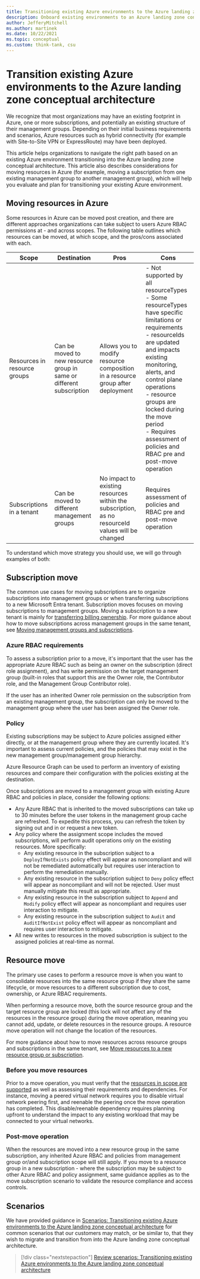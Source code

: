 ```yaml
---
title: Transitioning existing Azure environments to the Azure landing zone conceptual architecture
description: Onboard existing environments to an Azure landing zone conceptual architecture
author: JefferyMitchell
ms.author: martinek
ms.date: 10/22/2021
ms.topic: conceptual
ms.custom: think-tank, csu
---
```


<!-- docutune:casing resourceType resourceTypes resourceId resourceIds -->

# Transition existing Azure environments to the Azure landing zone conceptual architecture

We recognize that most organizations may have an existing footprint in Azure, one or more subscriptions, and potentially an existing structure of their management groups. Depending on their initial business requirements and scenarios, Azure resources such as hybrid connectivity (for example with Site-to-Site VPN or ExpressRoute) may have been deployed.

This article helps organizations to navigate the right path based on an existing Azure environment transitioning into the Azure landing zone conceptual architecture. This article also describes considerations for moving resources in Azure (for example, moving a subscription from one existing management group to another management group), which will help you evaluate and plan for transitioning your existing Azure environment.

## Moving resources in Azure

Some resources in Azure can be moved post creation, and there are different approaches organizations can take subject to users Azure RBAC permissions at - and across scopes. The following table outlines which resources can be moved, at which scope, and the pros/cons associated with each.

| Scope | Destination | Pros | Cons |
| ----- | ----------- | ---- | ---- |
| Resources in resource groups | Can be moved to new resource group in same or different subscription | Allows you to modify resource composition in a resource group after deployment | - Not supported by all resourceTypes <br> - Some resourceTypes have specific limitations or requirements <br> - resourceIds are updated and impacts existing monitoring, alerts, and control plane operations <br> - resource groups are locked during the move period <br> - Requires assessment of policies and RBAC pre and post-move operation |
| Subscriptions in a tenant | Can be moved to different management groups | No impact to existing resources within the subscription, as no resourceId values will be changed | Requires assessment of policies and RBAC pre and post-move operation |

To understand which move strategy you should use, we will go through examples of both:

## Subscription move

The common use cases for moving subscriptions are to organize subscriptions into management groups or when transferring subscriptions to a new Microsoft Entra tenant. Subscription moves focuses on moving subscriptions to management groups. Moving a subscription to a new tenant is mainly for [transferring billing ownership](/azure/cost-management-billing/manage/billing-subscription-transfer). For more guidance about how to move subscriptions across management groups in the same tenant, see [Moving management groups and subscriptions](/azure/governance/management-groups/manage#moving-management-groups-and-subscriptions).

### Azure RBAC requirements

To assess a subscription prior to a move, it's important that the user has the appropriate Azure RBAC such as being an owner on the subscription (direct role assignment), and has write permission on the target management group (built-in roles that support this are the Owner role, the Contributor role, and the Management Group Contributor role).

If the user has an inherited Owner role permission on the subscription from an existing management group, the subscription can only be moved to the management group where the user has been assigned the Owner role.

### Policy

Existing subscriptions may be subject to Azure policies assigned either directly, or at the management group where they are currently located. It's important to assess current policies, and the policies that may exist in the new management group/management group hierarchy.

Azure Resource Graph can be used to perform an inventory of existing resources and compare their configuration with the policies existing at the destination.

Once subscriptions are moved to a management group with existing Azure RBAC and policies in place, consider the following options:

- Any Azure RBAC that is inherited to the moved subscriptions can take up to 30 minutes before the user tokens in the management group cache are refreshed. To expedite this process, you can refresh the token by signing out and in or request a new token.
- Any policy where the assignment scope includes the moved subscriptions, will perform audit operations only on the existing resources. More specifically:
  - Any existing resource in the subscription subject to a `DeployIfNotExists` policy effect will appear as noncompliant and will not be remediated automatically but requires user interaction to perform the remediation manually.
  - Any existing resource in the subscription subject to `Deny` policy effect will appear as noncompliant and will not be rejected. User must manually mitigate this result as appropriate.
  - Any existing resource in the subscription subject to `Append` and `Modify` policy effect will appear as noncompliant and requires user interaction to mitigate.
  - Any existing resource in the subscription subject to `Audit` and `AuditIfNotExist` policy effect will appear as noncompliant and requires user interaction to mitigate.
- All new writes to resources in the moved subscription is subject to the assigned policies at real-time as normal.

## Resource move

The primary use cases to perform a resource move is when you want to consolidate resources into the same resource group if they share the same lifecycle, or move resources to a different subscription due to cost, ownership, or Azure RBAC requirements.

When performing a resource move, both the source resource group and the target resource group are locked (this lock will not affect any of the resources in the resource group) during the move operation, meaning you cannot add, update, or delete resources in the resource groups. A resource move operation will not change the location of the resources.

For more guidance about how to move resources across resource groups and subscriptions in the same tenant, see [Move resources to a new resource group or subscription](/azure/azure-resource-manager/management/move-resource-group-and-subscription).

### Before you move resources

Prior to a move operation, you must verify that the [resources in scope are supported](/azure/azure-resource-manager/management/move-support-resources) as well as assessing their requirements and dependencies. For instance, moving a peered virtual network requires you to disable virtual network peering first, and reenable the peering once the move operation has completed. This disable/reenable dependency requires planning upfront to understand the impact to any existing workload that may be connected to your virtual networks.

### Post-move operation

When the resources are moved into a new resource group in the same subscription, any inherited Azure RBAC and policies from management group or/and subscription scope will still apply. If you move to a resource group in a new subscription - where the subscription may be subject to other Azure RBAC and policy assignment, same guidance applies as to the move subscription scenario to validate the resource compliance and access controls.

## Scenarios

We have provided guidance in [Scenarios: Transitioning existing Azure environments to the Azure landing zone conceptual architecture](./../landing-zone/align-scenarios.md) for common scenarios that our customers may match, or be similar to, that they wish to migrate and transition from into the Azure landing zone conceptual architecture.

> [!div class="nextstepaction"]
> [Review scenarios: Transitioning existing Azure environments to the Azure landing zone conceptual architecture](./../landing-zone/align-scenarios.md)
